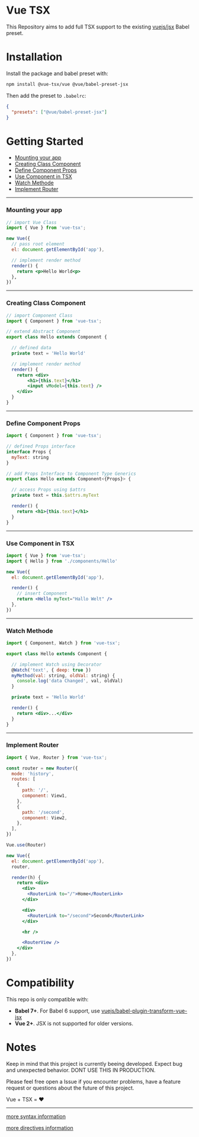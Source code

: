 # Vue TSX

This Repository aims to add full TSX support to the existing [vuejs/jsx](https://github.com/vuejs/jsx) Babel preset.

# Installation

Install the package and babel preset with:

```bash
npm install @vue-tsx/vue @vue/babel-preset-jsx
```

Then add the preset to `.babelrc`:

```json
{
  "presets": ["@vue/babel-preset-jsx"]
}
```

# Getting Started

- [Mounting your app](#Mounting-your-app)
- [Creating Class Component](#Creating-Class-Component)
- [Define Component Props](#Define-Component-Props)
- [Use Component in TSX](#Use-Component-in-TSX)
- [Watch Methode](#Watch-Methode)
- [Implement Router](#Implement-Router)

---
### Mounting your app

```jsx
// import Vue Class
import { Vue } from 'vue-tsx';

new Vue({
  // pass root element
  el: document.getElementById('app'),

  // implement render method
  render() {
    return <p>Hello World<p>
  },
})
```

---
### Creating Class Component

```jsx
// import Component Class
import { Component } from 'vue-tsx';

// extend Abstract Component
export class Hello extends Component {

  // defined data
  private text = 'Hello World'

  // implement render method
  render() {
    return <div>
        <h1>{this.text}</h1>
        <input vModel={this.text} />
    </div>
  }
}
```

---
### Define Component Props

```jsx
import { Component } from 'vue-tsx';

// defined Props interface
interface Props {
  myText: string
}

// add Props Interface to Component Type Generics
export class Hello extends Component<{Props}> {

  // access Props using $attrs
  private text = this.$attrs.myText

  render() {
    return <h1>{this.text}</h1>
  }
}
```

---
### Use Component in TSX

```jsx
import { Vue } from 'vue-tsx';
import { Hello } from './components/Hello'

new Vue({
  el: document.getElementById('app'),

  render() {
    // insert Component
    return <Hello myText="Hallo Welt" />
  },
})
```

---
### Watch Methode

```jsx
import { Component, Watch } from 'vue-tsx';

export class Hello extends Component {

  // implement Watch using Decorator
  @Watch('text', { deep: true })
  myMethod(val: string, oldVal: string) {
    console.log('data Changed', val, oldVal)
  }

  private text = 'Hello World'

  render() {
    return <div>...</div>
  }
}
```

---
### Implement Router

```jsx
import { Vue, Router } from 'vue-tsx';

const router = new Router({
  mode: 'history',
  routes: [
    {
      path: '/',
      component: View1,
    },
    {
      path: '/second',
      component: View2,
    },
  ],
})

Vue.use(Router)

new Vue({
  el: document.getElementById('app'),
  router,

  render(h) {
    return <div>
      <div>
        <RouterLink to="/">Home</RouterLink>
      </div>

      <div>
        <RouterLink to="/second">Second</RouterLink>
      </div>

      <hr />

      <RouterView />
    </div>
  },
})
```

# Compatibility

This repo is only compatible with:

- **Babel 7+**. For Babel 6 support, use [vuejs/babel-plugin-transform-vue-jsx](https://github.com/vuejs/babel-plugin-transform-vue-jsx)
- **Vue 2+**. JSX is not supported for older versions.

# Notes

Keep in mind that this project is currently beeing developed.
Expect bug and unexpected behavior. DONT USE THIS IN PRODUCTION.

Please feel free open a Issue if you encounter problems, have a feature request or questions about the future of this project.

Vue + TSX = ♥️

---

[more syntax information](https://github.com/vuejs/jsx#syntax)

[more directives information](https://github.com/vuejs/jsx/tree/dev/packages/babel-plugin-transform-vue-jsx#vue-directives)